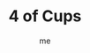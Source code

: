---
# basics
title     		 : "4 of Cups"
token					 : 'cups-04'
card_type			 : '' # major, minor, court
layout				 : "tarot-card"
author    		 : 'me'
one_liner 		 : "Boredom, listlessness, lethargy, stability, ingratitude"
alt_names			 : ['Luxury', 'Apathy']
images				 : ['assets/images/tarot/rws/rw-cups-04.jpg']
keywords			 : ['boredom', 'listlessness', 'lethargy', 'stability', 'ingratitude']
url						 : 'tarot/cards/cups-04'
aliases				 : []

# password: 'foolish journey'
dropbox				 : 'https://www.dropbox.com/sh/v5d87bwk2mvulrk/AADma4EKx45uEhS71tnk9yfca?dl=0'

meaning_light  : "Maintaining your emotional stability. Refusing to give in to overwhelming emotions. Appreciating what you have and refusing to take it for granted. Seeing the value of long-term commitments."

meaning_shadow : "Being bored. Daydreaming at the expense of your work. Refusing to be engaged by opportunity. Taking people and relationships for granted. Ignoring romantic or spiritual opportunities. Spurning inspiration. Feeling everything should stay “just like it is!”"

# more detail
correspondence_planet 			: "Moon"
correspondence_astrological : "Cancer"
correspondence_affirmation  : "I appreciate what I’ve been given."
correspondence_story 				: "For right or wrong, the main character refuses to re-evaluate his or her feelings about an important person or issue. Alternatively, the main character suffers from boredom."

advice_relationships 	 : "Without adequate attention, even the best relationships grow stale over time. Reignite the spark. Rediscover what brought you together. If on your own and unhappy about it, don’t play the victim: get back in the game."

advice_work 					 : "Bored? It’s time to ask for new challenges. When work fails to fulfill us, it quickly becomes drudgery. There’s always plenty to do. You can shatter inertia by just getting started. Take that first step; others will follow."

advice_spirituality 	 : "Unless you tap into a fresh reservoir, your spiritual well will eventually run dry. Replenish your Spirit with a dip into new experiences: meditation, drumming, fasting. Open yourself to new possibilities."

advice_personal_growth : "Boredom and ingratitude blind us to new opportunities. Don’t fall into this trap! Alter your routine. Try new foods. Dress in different colors. Break the mold, and you’ll never stop growing."

advice_fortune_telling : "A lover is getting restless. Find out what he or she needs, or new opportunities may lure your partner away."

questions	: ["The figure already possesses three familiar, comforting cups. What emotional or spiritual resource are you fixated on to the point that they might blind you to other opportunities out there?", "How might focusing on pleasure yet to come help you deal with the less attractive, less engaging responsibilities you face today?", "How can I use this “downtime” to my best advantage?", "How can I show my partner that I don’t take him or her for granted?", "To what extent is my mood blinding me to new opportunities?"]

# referenced in the symbols.toml data file
symbols	  : ['4', 'cups', 'extended-cup', 'hand-of-god']

# metadata
suppress_topnav : true
related_cards 	: []

---